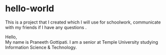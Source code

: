# hello-world
This is a project that I created which I will use for schoolwork, communicate with my friends if I have any questions . 

Hello,  
      My name is Praneeth Gottipati. I am a senior at Temple University studying Information Science & Technology. 
